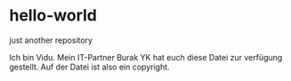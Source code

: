 # hello-world
just another repository

Ich bin Vidu. Mein IT-Partner Burak YK hat euch diese Datei zur verfügung gestellt.
Auf der Datei ist also ein copyright.
